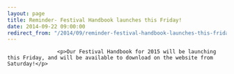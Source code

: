 ```yaml
---
layout: page
title: Reminder- Festival Handbook launches this Friday!
date: 2014-09-22 09:00:00
redirect_from: "/2014/09/reminder-festival-handbook-launches-this-friday/"
---
```

<section>

                    
                    <p>Our Festival Handbook for 2015 will be launching this Friday, and will be available to download on the website from Saturday!</p>

                
</section>
